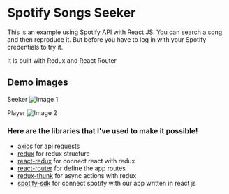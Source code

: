 # Spotify Songs Seeker

This is an example using Spotify API with React JS. You can search a song and then
reproduce it. But before you have to log in with your Spotify credentials to try it.

It is built with Redux and React Router

## Demo images

Seeker
![Image 1](https://www.dropbox.com/s/bqqlm9und3wox3h/seeker01.png?raw=1)

Player
![Image 2](https://www.dropbox.com/s/ficpi1mb4wrs1iz/seeker02.png?raw=1)


### Here are the libraries that I've used to make it possible!

* [axios](https://github.com/axios/axios) for api requests
* [redux](https://github.com/reactjs/redux) for redux structure
* [react-redux](https://github.com/reactjs/react-redux) for connect react with redux
* [react-router](https://github.com/ReactTraining/react-router) for define the app routes
* [redux-thunk](https://github.com/gaearon/redux-thunk) for async actions with redux
* [spotify-sdk](https://github.com/loverajoel/spotify-sdk) for connect spotify with our app written in react js


